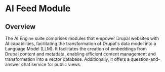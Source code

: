 # AI Feed Module

## Overview

The AI Engine suite comprises modules that empower Drupal websites with AI capabilities, facilitating the transformation of Drupal's data model into a Language Model (LLM). It facilitates the creation of embeddings from Drupal content and metadata, enabling efficient content management and transformation into a vector database. Additionally, it offers a question-and-answer chat service for public views.
